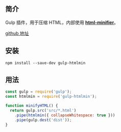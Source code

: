 ## 简介

Gulp 插件，用于压缩 HTML，内部使用 [**html-minifier**](https://github.com/kangax/html-minifier)。

[github 地址](https://github.com/jonschlinkert/gulp-htmlmin)

## 安装

```
npm install --save-dev gulp-htmlmin
```

## 用法

```js
const gulp = require('gulp');
const htmlmin = require('gulp-htmlmin');

function minifyHTML() {
  return gulp.src('src/*.html')
    .pipe(htmlmin({ collapseWhitespace: true }))
    .pipe(gulp.dest('dist'));
}

```




